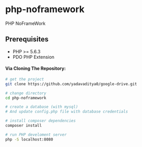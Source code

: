 # php-noframework
PHP NoFrameWork

Prerequisites
-------------
- PHP >= 5.6.3
- PDO PHP Extension

#### Via Cloning The Repository:

```bash
# get the project
git clone https://github.com/yadavaditya0/google-drive.git

# change directory
cd php-noframework

# create a database (with mysql)
# And update config.php file with database credentials

# install composer dependencies
composer install

# run PHP develoment server
php -S localhost:8080
```